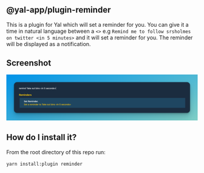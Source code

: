 ## @yal-app/plugin-reminder

This is a plugin for Yal which will set a reminder for you. You can give it a time in natural language between a `<>` e.g `Remind me to follow srsholmes on twitter <in 5 minutes>` and it will set a reminder for you. The reminder will be displayed as a notification.

## Screenshot

![reminder](./resources/reminder.png 'reminder')

## How do I install it?

From the root directory of this repo run:

```
yarn install:plugin reminder
```
